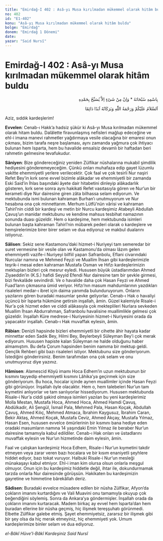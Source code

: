 ```yaml
---
title: "Emirdağ-I 402 : Asâ-yı Musa kırılmadan mükemmel olarak hitâm buldu"
no: 402
id: "E1-402"
konu: "Asâ-yı Musa kırılmadan mükemmel olarak hitâm buldu"
bolge: "Emirdağ"
donem: "Emirdağ 1 Dönemi"
date: 
yazar: "Said Nursî"
---
```


# Emirdağ-I 402 : Asâ-yı Musa kırılmadan mükemmel olarak hitâm buldu

<p class="arabic" dir="rtl" title="Meal: “Subhân Allah’ın adıyla” * “Hiçbir şey yoktur ki O'nu hamd ile tesbih etmesin” [İsrâ 17:44]">بِاسْمِهِ سُبْحَانَهُ * وَاِنْ مِنْ شَىْءٍ اِلاَّ يُسَبِّحُ بِحَمْدِهِ</p>

<p class="arabic" dir="rtl" title="Meal: “Allah’ın selâmı, rahmeti ve bereketleri, ebedî ve dâimî olarak üzerinize olsun.”">اَلسَّلاَمُ عَلَيْكُمْ وَرَحْمَةُ اللّٰهِ وَبَرَكَاتُهُ اَبَدًا دَائِمًا</p>

Aziz, sıddık kardeşlerim!

**Evvelen**: Cenab-ı Hakk’a hadsiz şükür ki Asâ-yı Musa kırılmadan mükemmel olarak hitam buldu. Dalâlette firavunlaşmış nefisleri mağlup edeceğine ve ehl-i imana manevi rahmetler yağdırmaya vesile olacağına bir emaresi onun çıkması, bizim tarafa neşre başlaması, aynı zamanda yağmura çok ihtiyacı bulunan hem Isparta, hem bu havalide emsalsiz devamlı bir haftadan beri rahmetin gelmesine tevafukudur.

**Sâniyen**: Bize göndereceğiniz yeniden Zülfikar nüshalarına mukabil şimdilik hediyesini gönderemeyeceğim. Çünkü onları muhafaza edip gayet lüzumlu vakitte ehemmiyetli yerlere verilecektir. Çok faal ve çok tesirli Nur naşiri Refet Bey’in kırk sene evvel bizimle alâkadar ve ehemmiyetli bir zamanda Eski Said’in İhlas başındaki âyete dair hitabetini dinleyip alâkadarlık gösteren, kırk sene sonra aynı hakikati Refet vasıtasıyla gören ve Nur’un bir kerameti diye Nur dairesine giren zâta bilhassa selam ediyorum. Ve mektubunda ismi bulunan kahraman Burhan’ı unutmuyorum ve Nur hesabına ona çok minnettarım. Merhum Lütfü’nün vârisi ve kahraman Tahirî’nin ciddi bir kardeşi ve metin bir Nurcu kardeşimiz Atabeyli Abdullah Çavuş’un manidar mektubunu ve kendine mahsus tesbihat namazının sonunda duası güzeldir. Hem o kardeşime, hem mektubunda isimleri bulunan başta kahraman Tahirî’nin mübarek pederi olarak o kardeşlere ve hemşirelerimize birer birer selam ve dua ediyoruz ve makbul dualarını istiyoruz.

**Sâlisen**: Sekiz sene Kastamonu’daki hizmet-i Nuriyeyi tam semeredar bir suret vermesine bir vesile olan ve Kastamonu’da olması lâzım gelen ehemmiyetli vazife-i Nuriyeyi bilfiil yapan Safranbolu, Eflani civarındaki Nurcular namına ve Mehmed Feyzi ve Muallim İhsan gibi kardeşlerimizle teşrik-i mesai eden kahraman Mustafa Osman ve Hıfzı kardeşlerimizin mektupları bizleri çok mesrur eyledi. Hususen büyük üstadlarımdan Ahmed Ziyaeddin’in (K.S.) hafidi Seyyid Efendi Nur dairesine tam bir şevkle girmesi, bizi fevkalâde sevindirdi. Ve o havalide daha çok Hasan Feyzi ve Ahmed Fuad’ların çıkmasına ümid veriyor. Hıfzı’nın masum mahdumlarının yazdıkları risaleleri medar-ı ibret için daima yanımda bulunduruyorum. Onların yazılarını gören buradaki masumlar şevke geliyorlar. Cenab-ı Hak o havaliyi üçüncü bir Isparta hükmüne getirsin inşallah, âmin. Güzel kalemiyle Risale-i Nur’a çok hizmet eden ve ciddi alâkasıyla çok mekteplileri Nurlara sevkeden Muallim İhsan Abdurrahman, Safranbolu havalisine muallimlikle gelmesi çok güzeldir. İnşallah Küre medrese-i Nuriyesinin hizmet-i Nuriyesini orada da yapacaktır inşallah. Cenab-ı Hak muvaffak eylesin, âmin.

**Râbian**: Denizli hapsinde bizleri ehemmiyetli bir cihette âhir hayata kadar minnettar eden Sadık Bey, Hilmi Bey, Beylerbeyli Süleyman Bey’i çok merak ediyorum. Hususen hapiste kalan Süleyman ne halde olduğunu haber almamıştım. Bu defa Çorum hapsinden benim namıma bir mektup geldi. Gençlik Rehberi gibi bazı risaleleri istiyor. Mektubunu size gönderiyorum. İstediğini gönderirsiniz. Benim tarafımdan ona çok selam ve onu unutmuyoruz diye yazınız.

**Hâmisen**: Alamescid Köyü imamı Hoca Edhem’in uzun mektubunun bir kısmını tayyedip ehemmiyetli kısmını Lâhika’ya geçirmek için size gönderiyorum. Bu hoca, hocalar içinde aynen muallimler içinde Hasan Feyzi gibi görünüyor. İnşallah öyle olacaktır. Hem o, hem talebeleri Nur’un tam kıymetini anlıyorlar ve tam sarılıyorlar hissediyorum. Hususen mektubunda Risale-i Nur’a ciddi şakird olmaya isimleri yazılan bu yeni kardeşlerimiz Molla Mestan, Mustafa Hoca, Ahmed Hoca, Ahmed Hamdi Çavuş, Abdülkadir, Ali Şengül, İsmail Pala, Mehmed Pala, Hasan Koçak, Abdullah Çavuş, Ahmed Kılıç, Mehmed Atmaca, İbrahim Kaygusuz, İbrahim Caran, Bekir Aktaş, Ahmed Koçak, Mustafa Ceviz, Ahmed Akçay, Mustafa Yılmaz, Hasan Esen, hususen evvelce ömürlerinin bir kısmını bana hediye eden oradaki masumların namına 14 yaşındaki Emin Yılmaz ile beraber Nur’un dairesine tamamıyla kabul edildiler. Cenab-ı Hak onları ve üstadlarını muvaffak eylesin ve Nur’un hizmetinde daim eylesin, âmin.

Faal ve çalışkan kardeşimiz Hoca Edhem, Risale-i Nur’un kıymetini takdir etmeyen veya zarar veren bazı hocalara ve bir kısım enaniyetli şeyhlere hiddet ediyor, bazı tokat vuruyor. Halbuki Risale-i Nur’un mesleği münakaşayı kabul etmiyor. Ehl-i iman kim olursa olsun onlarla meşgul olmuyor. Onun için bu kardeşimiz hiddetle değil, ihtar ile, dokundurmamak tarzda onlarla Nur dairesinde görüşsün. Hakikaten bu kardeşimizin gayretine ve himmetine bârekâllah deriz.

**Sâdisen**: Buradaki evvelce müsadere edilen bir nüsha Zülfikar, Afyon’da çokların imanını kurtardığını ve Vali Muavini onu tamamıyla okuyup çok beğendiğini söylemiş. Sonra da Ankara’ya göndermişler. İnşallah orada da çokların imanını kurtaracak. Madem birkaç ay evvel hem Isparta’dan hem buradan ellerine bir nüsha geçmiş, hiç ilişmek tereşşuhatı görünmedi. Elbette Zülfikar galebe etmiş. Şayet ehemmiyetsiz, zararsız bir ilişmek gibi bir şey olsa da hiç merak etmeyiniz, hiç ehemmiyeti yok. Umum kardeşlerimize binler selam ve dua ediyoruz.

*el-Bâkî Hüve’l-Bâkî*
*Kardeşiniz*
*Said Nursî*
